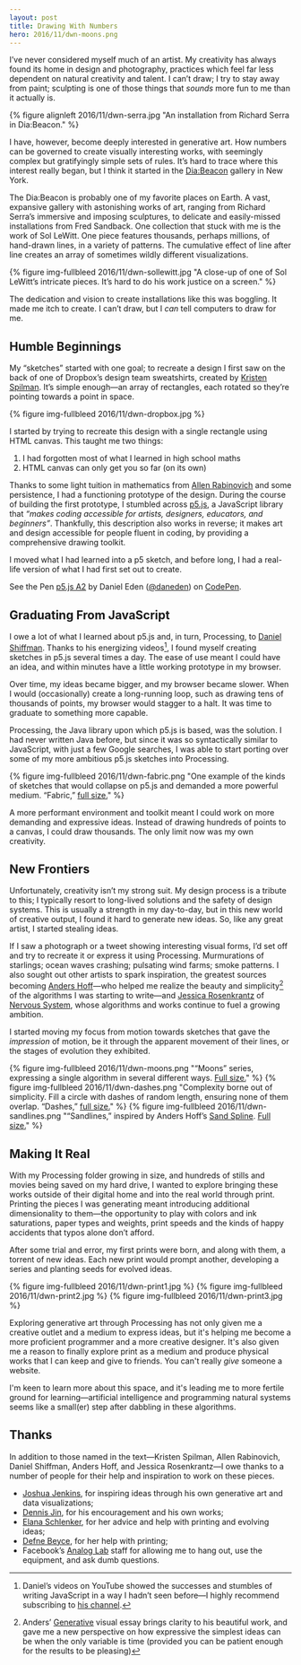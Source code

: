 ```yaml
---
layout: post
title: Drawing With Numbers
hero: 2016/11/dwn-moons.png
---
```


I’ve never considered myself much of an artist. My creativity has always found
its home in design and photography, practices which feel far less dependent on
natural creativity and talent. I can’t draw; I try to stay away from paint;
sculpting is one of those things that *sounds* more fun to me than it actually
is.

{% figure alignleft 2016/11/dwn-serra.jpg "An installation from Richard Serra in Dia:Beacon." %}

I have, however, become deeply interested in generative art. How numbers can be
governed to create visually interesting works, with seemingly complex but
gratifyingly simple sets of rules. It’s hard to trace where this interest
really began, but I think it started in the [Dia:Beacon](http://www.diaart.org/visit/visit/diabeacon-beacon-united-states)
gallery in New York.

The Dia:Beacon is probably one of my favorite places on Earth. A vast,
expansive gallery with astonishing works of art, ranging from Richard Serra’s
immersive and imposing sculptures, to delicate and easily-missed installations
from Fred Sandback. One collection that stuck with me is the work of Sol
LeWitt. One piece features thousands, perhaps millions, of hand-drawn lines, in
a variety of patterns. The cumulative effect of line after line creates an
array of sometimes wildly different visualizations.

{% figure img-fullbleed 2016/11/dwn-sollewitt.jpg "A close-up of one of Sol LeWitt’s intricate pieces. It’s hard to do his work justice on a screen." %}

The dedication and vision to create installations like this was boggling. It
made me itch to create. I can’t draw, but I *can* tell computers to draw for
me.

## Humble Beginnings

My “sketches” started with one goal; to recreate a design I first saw on the
back of one of Dropbox’s design team sweatshirts, created by [Kristen
Spilman](https://twitter.com/kspilman). It’s simple enough—an array of
rectangles, each rotated so they’re pointing towards a point in space.

{% figure img-fullbleed 2016/11/dwn-dropbox.jpg %}

I started by trying to recreate this design with a single rectangle using HTML
canvas. This taught me two things:

1. I had forgotten most of what I learned in high school maths
2. HTML canvas can only get you so far (on its own)

Thanks to some light tuition in mathematics from [Allen
Rabinovich](http://www.allenrabinovich.com/) and some persistence, I had a
functioning prototype of the design. During the course of building the first
prototype, I stumbled across [p5.js](https://p5js.org/), a JavaScript library
that *“makes coding accessible for artists, designers, educators, and
beginners”*. Thankfully, this description also works in reverse; it makes art
and design accessible for people fluent in coding, by providing a comprehensive
drawing toolkit.

I moved what I had learned into a p5 sketch, and before long, I had a real-life
version of what I had first set out to create.

<p data-height="300" data-theme-id="26171" data-slug-hash="MjNZJa" data-default-tab="result" data-user="daneden" data-embed-version="2" data-pen-title="p5.js A2" class="codepen">See the Pen <a href="http://codepen.io/daneden/pen/MjNZJa/">p5.js A2</a> by Daniel Eden (<a href="http://codepen.io/daneden">@daneden</a>) on <a href="http://codepen.io">CodePen</a>.</p>
<script async src="https://production-assets.codepen.io/assets/embed/ei.js"></script>

## Graduating From JavaScript

I owe a lot of what I learned about p5.js and, in turn, Processing, to [Daniel
Shiffman](http://shiffman.net/). Thanks to his energizing videos[^1], I found
myself creating sketches in p5.js several times a day. The ease of use meant I
could have an idea, and within minutes have a little working prototype in my
browser.

Over time, my ideas became bigger, and my browser became slower.
When I would (occasionally) create a long-running loop, such as drawing tens of
thousands of points, my browser would stagger to a halt. It was time to
graduate to something more capable.

Processing, the Java library upon which p5.js is based, was the solution. I had
never written Java before, but since it was so syntactically similar to
JavaScript, with just a few Google searches, I was able to start porting over
some of my more ambitious p5.js sketches into Processing.

{% figure img-fullbleed 2016/11/dwn-fabric.png "One example of the kinds of sketches that would collapse on p5.js and demanded a more powerful medium. “Fabric,” [full size.](/uploads/2016/11/dwn-fabric.png)" %}

A more performant environment and toolkit meant I could work on more demanding
and expressive ideas. Instead of drawing hundreds of points to a canvas, I
could draw thousands. The only limit now was my own creativity.

## New Frontiers

Unfortunately, creativity isn’t my strong suit. My design process is a tribute
to this; I typically resort to long-lived solutions and the safety of design
systems. This is usually a strength in my day-to-day, but in this new world of
creative output, I found it hard to generate new ideas. So, like any great
artist, I started stealing ideas.

If I saw a photograph or a tweet showing interesting visual forms, I’d set off
and try to recreate it or express it using Processing. Murmurations of
starlings; ocean waves crashing; pulsating wind farms; smoke patterns. I also
sought out other artists to spark inspiration, the greatest sources becoming
[Anders Hoff](http://inconvergent.net/)—who helped me realize the beauty and
simplicity[^2] of the algorithms I was starting to write—and [Jessica
Rosenkrantz](https://twitter.com/nervous_jessica) of [Nervous
System](http://n-e-r-v-o-u-s.com/), whose algorithms and works continue to fuel
a growing ambition.

I started moving my focus from motion towards sketches that gave the
*impression* of motion, be it through the apparent movement of their lines, or
the stages of evolution they exhibited.

{% figure img-fullbleed 2016/11/dwn-moons.png "“Moons” series, expressing a single algorithm in several different ways. [Full size.](/uploads/2016/11/dwn-moons.png)" %}
{% figure img-fullbleed 2016/11/dwn-dashes.png "Complexity borne out of simplicity. Fill a circle with dashes of random length, ensuring none of them overlap. “Dashes,” [full size.](/uploads/2016/11/dwn-dashes.png)" %}
{% figure img-fullbleed 2016/11/dwn-sandlines.png "“Sandlines,” inspired by Anders Hoff’s [Sand Spline](http://inconvergent.net/generative/sand-spline/). [Full size.](/uploads/2016/11/dwn-sandlines.png)" %}

## Making It Real

With my Processing folder growing in size, and hundreds of stills and movies
being saved on my hard drive, I wanted to explore bringing these works outside
of their digital home and into the real world through print. Printing the
pieces I was generating meant introducing additional dimensionality to them—the
opportunity to play with colors and ink saturations, paper types and weights,
print speeds and the kinds of happy accidents that typos alone don’t afford.

After some trial and error, my first prints were born, and along with them, a
torrent of new ideas. Each new print would prompt another, developing a series
and planting seeds for evolved ideas.

{% figure img-fullbleed 2016/11/dwn-print1.jpg %}
{% figure img-fullbleed 2016/11/dwn-print2.jpg %}
{% figure img-fullbleed 2016/11/dwn-print3.jpg %}

Exploring generative art through Processing has not only given me a creative
outlet and a medium to express ideas, but it's helping me become a more
proficient programmer and a more creative designer. It's also given me a reason
to finally explore print as a medium and produce physical works that I can keep
and give to friends. You can't really *give* someone a website.

I'm keen to learn more about this space, and it's leading me to more fertile
ground for learning—artificial intelligence and programming natural systems
seems like a small(er) step after dabbling in these algorithms.

## Thanks

In addition to those named in the text—Kristen Spilman, Allen Rabinovich,
Daniel Shiffman, Anders Hoff, and Jessica Rosenkrantz—I owe thanks to a
number of people for their help and inspiration to work on these pieces.

- [Joshua Jenkins](https://twitter.com/joshuajenkins), for inspiring ideas through his own generative art and data visualizations;
- [Dennis Jin](https://twitter.com/nobletofu), for his encouragement and his own works;
- [Elana Schlenker](https://twitter.com/elanaschlenker), for her advice and help with printing and evolving ideas;
- [Defne Beyce](https://defne-beyce.squarespace.com/), for her help with printing;
- Facebook’s [Analog Lab](https://twitter.com/analoglab) staff for allowing me to hang out, use the equipment, and ask dumb questions.


[^1]: Daniel’s videos on YouTube showed the successes and stumbles of writing JavaScript in a way I hadn’t seen before—I highly recommend subscribing to [his channel](https://www.youtube.com/user/shiffman).
[^2]: Anders’ [Generative](http://inconvergent.net/generative/) visual essay brings clarity to his beautiful work, and gave me a new perspective on how expressive the simplest ideas can be when the only variable is time (provided you can be patient enough for the results to be pleasing)
